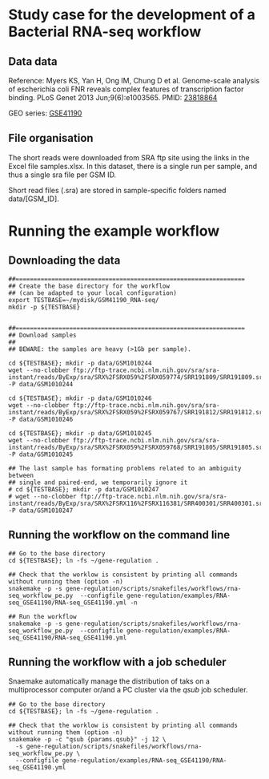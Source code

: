 # Study case for the development of a Bacterial RNA-seq workflow


## Data data

Reference: Myers KS, Yan H, Ong IM, Chung D et al. Genome-scale analysis of escherichia coli FNR reveals complex features of transcription factor binding. PLoS Genet 2013 Jun;9(6):e1003565. PMID: [23818864](http://www.ncbi.nlm.nih.gov/pubmed/23818864)


GEO series: [GSE41190](http://www.ncbi.nlm.nih.gov/geo/query/acc.cgi?acc=GSE41190)

<!--
mkdir -p data/GSM1010244 data/GSM1010246 data/GSM1010245 data/GSM1010247
cd data/GSM1010244
wget --no-clobber ftp://ftp-trace.ncbi.nlm.nih.gov/sra/sra-instant/reads/ByExp/sra/SRX%2FSRX059%2FSRX059774/SRR191809/SRR191809.sra
cd data/GSM1010246
wget --no-clobber ftp://ftp-trace.ncbi.nlm.nih.gov/sra/sra-instant/reads/ByExp/sra/SRX%2FSRX059%2FSRX059767/SRR191812/SRR191812.sra
cd data/GSM1010245
wget --no-clobber ftp://ftp-trace.ncbi.nlm.nih.gov/sra/sra-instant/reads/ByExp/sra/SRX%2FSRX059%2FSRX059768/SRR191805/SRR191805.sra
cd data/GSM1010247
wget --no-clobber ftp://ftp-trace.ncbi.nlm.nih.gov/sra/sra-instant/reads/ByExp/sra/SRX%2FSRX116%2FSRX116381/SRR400301/SRR400301.sra
-->

## File organisation

The short reads were downloaded from SRA ftp site using the links in the Excel file samples.xlsx. In this dataset, there is a single run per sample, and thus a single sra file per GSM ID. 

Short read files (.sra) are stored in sample-specific folders named data/[GSM_ID].

# Running the example workflow

## Downloading the data

```
##================================================================
## Create the base directory for the workflow 
## (can be adapted to your local configuration)
export TESTBASE=~/mydisk/GSM41190_RNA-seq/
mkdir -p ${TESTBASE}


##================================================================
## Download samples
##
## BEWARE: the samples are heavy (>1Gb per sample). 

cd ${TESTBASE}; mkdir -p data/GSM1010244
wget --no-clobber ftp://ftp-trace.ncbi.nlm.nih.gov/sra/sra-instant/reads/ByExp/sra/SRX%2FSRX059%2FSRX059774/SRR191809/SRR191809.sra -P data/GSM1010244

cd ${TESTBASE}; mkdir -p data/GSM1010246
wget --no-clobber ftp://ftp-trace.ncbi.nlm.nih.gov/sra/sra-instant/reads/ByExp/sra/SRX%2FSRX059%2FSRX059767/SRR191812/SRR191812.sra -P data/GSM1010246

cd ${TESTBASE}; mkdir -p data/GSM1010245
wget --no-clobber ftp://ftp-trace.ncbi.nlm.nih.gov/sra/sra-instant/reads/ByExp/sra/SRX%2FSRX059%2FSRX059768/SRR191805/SRR191805.sra -P data/GSM1010245

## The last sample has formating problems related to an ambiguity between 
## single and paired-end, we temporarily ignore it
# cd ${TESTBASE}; mkdir -p data/GSM1010247
# wget --no-clobber ftp://ftp-trace.ncbi.nlm.nih.gov/sra/sra-instant/reads/ByExp/sra/SRX%2FSRX116%2FSRX116381/SRR400301/SRR400301.sra -P data/GSM1010247

```

## Running the workflow on the command line

```
## Go to the base directory
cd ${TESTBASE}; ln -fs ~/gene-regulation .

## Check that the worklow is consistent by printing all commands without running them (option -n)
snakemake -p -s gene-regulation/scripts/snakefiles/workflows/rna-seq_workflow_pe.py  --configfile gene-regulation/examples/RNA-seq_GSE41190/RNA-seq_GSE41190.yml -n

## Run the workflow
snakemake -p -s gene-regulation/scripts/snakefiles/workflows/rna-seq_workflow_pe.py  --configfile gene-regulation/examples/RNA-seq_GSE41190/RNA-seq_GSE41190.yml

```

## Running the workflow with a job scheduler

Snaemake automatically manage the distribution of taks on a multiprocessor computer or/and a PC cluster via the *qsub* job scheduler. 


```
## Go to the base directory
cd ${TESTBASE}; ln -fs ~/gene-regulation .

## Check that the worklow is consistent by printing all commands without running them (option -n)
snakemake -p -c "qsub {params.qsub}" -j 12 \
  -s gene-regulation/scripts/snakefiles/workflows/rna-seq_workflow_pe.py \
  --configfile gene-regulation/examples/RNA-seq_GSE41190/RNA-seq_GSE41190.yml

```


